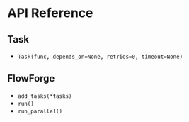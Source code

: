 # API Reference

## Task
- `Task(func, depends_on=None, retries=0, timeout=None)`

## FlowForge
- `add_tasks(*tasks)`
- `run()`
- `run_parallel()`